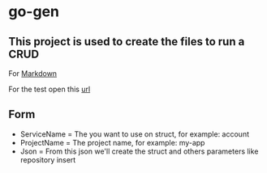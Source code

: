 # go-gen

## This project is used to create the files to run a CRUD

For [Markdown](https://prismjs.com/)

For the test open this [url](http://localhost:8080/?projectName=ip-ledger&serviceName=account&json={%22tenantId%22:1,%22digit%22:%220%22,%22agency%22:%220001%22,%22number%22:%22123456%22,%22status%22:%22ok%22})

## Form

* ServiceName = The you want to use on struct, for example: account
* ProjectName = The project name, for example: my-app
* Json = From this json we'll create the struct and others parameters like repository insert
